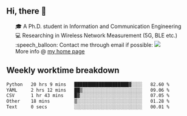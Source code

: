 <h2 > Hi, there 👋 </h3>

<div >
 <ul>
 🎓 A Ph.D. student in Information and Communication Engineering <br>
 💻 Researching in Wireless Network Measurement (5G, BLE etc.)<br>
 :speech_balloon: Contact me through email if possible: <a href="mailto:ethanjia@sjtu.edu.cn"><img src="https://img.shields.io/badge/-ethanjia@sjtu.edu.cn-c14438?style=plastic&logo=Gmail&logoColor=white&link=mailto:mailto:ethanjia@sjtu.edu.cn"></a> <br>
  More info @ <a href="https://haifengjia.github.io">my home page</a>
 </ul>
</div>

<h2 >
Weekly worktime breakdown
</h1>


<!--START_SECTION:waka-->

```txt
Python   20 hrs 9 mins   ████████████████████▓░░░░   82.60 %
YAML     2 hrs 12 mins   ██▒░░░░░░░░░░░░░░░░░░░░░░   09.06 %
CSV      1 hr 43 mins    █▓░░░░░░░░░░░░░░░░░░░░░░░   07.05 %
Other    18 mins         ▒░░░░░░░░░░░░░░░░░░░░░░░░   01.28 %
Text     0 secs          ░░░░░░░░░░░░░░░░░░░░░░░░░   00.01 %
```

<!--END_SECTION:waka-->


